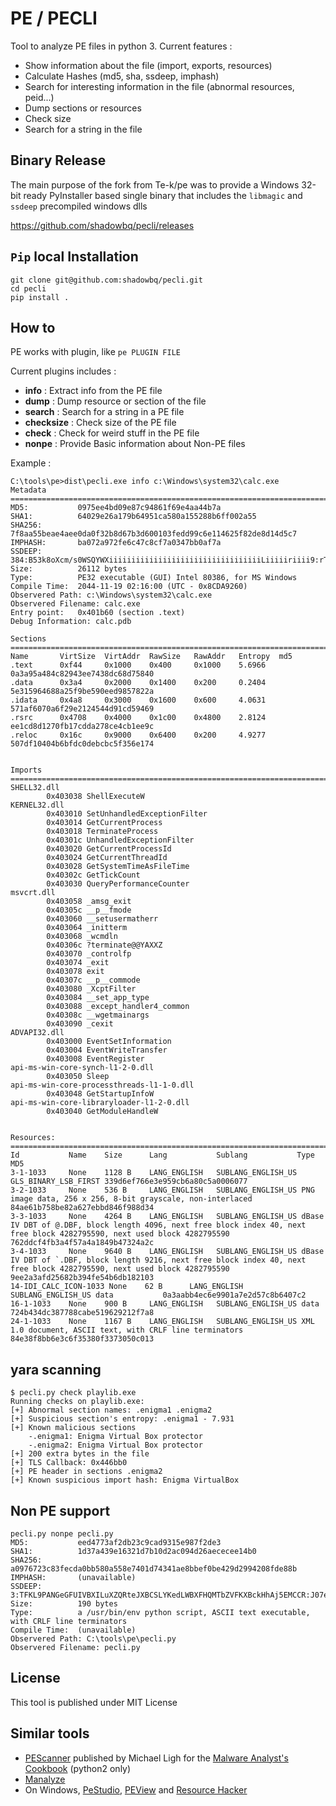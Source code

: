 # PE / PECLI

Tool to analyze PE files in python 3. Current features :
* Show information about the file (import, exports, resources)
* Calculate Hashes (md5, sha, ssdeep, imphash)
* Search for interesting information in the file (abnormal resources, peid...)
* Dump sections or resources
* Check size
* Search for a string in the file

## Binary Release

The main purpose of the fork from Te-k/pe was to provide a Windows 32-bit ready PyInstaller based single binary that includes the `libmagic` and` ssdeep` precompiled windows dlls

https://github.com/shadowbq/pecli/releases

## `Pip` local Installation

```
git clone git@github.com:shadowbq/pecli.git
cd pecli
pip install .
```

## How to

PE works with plugin, like `pe PLUGIN FILE`

Current plugins includes :
* **info** : Extract info from the PE file
* **dump** : Dump resource or section of the file
* **search** : Search for a string in a PE file
* **checksize** : Check size of the PE file
* **check** :  Check for weird stuff in the PE file
* **nonpe** : Provide Basic information about Non-PE files

Example :
```
C:\tools\pe>dist\pecli.exe info c:\Windows\system32\calc.exe
Metadata
================================================================================
MD5:           0975ee4bd09e87c94861f69e4aa44b7a
SHA1:          64029e26a179b64951ca580a155288b6ff002a55
SHA256:        7f8aa55beae4aee0da0f32b8d67b3d600103fedd99c6e114625f82de8d14d5c7
IMPHASH:       ba072a972fe6c47c8cf7a0347bb0af7a
SSDEEP:        384:B53k8oXcm/s0WSQYWXiiiiiiiiiiiiiiiiiiiiiiiiiiiiiiiiiiLiiiiiriiii9:rTAs16
Size:          26112 bytes
Type:          PE32 executable (GUI) Intel 80386, for MS Windows
Compile Time:  2044-11-19 02:16:00 (UTC - 0x8CDA9260)
Observered Path: c:\Windows\system32\calc.exe
Observered Filename: calc.exe
Entry point:   0x401b60 (section .text)
Debug Information: calc.pdb

Sections
================================================================================
Name       VirtSize  VirtAddr  RawSize   RawAddr   Entropy  md5
.text      0xf44     0x1000    0x400     0x1000    5.6966   0a3a95a484c82943ee7438dc68d75840
.data      0x3a4     0x2000    0x1400    0x200     0.2404   5e315964688a25f9be590eed9857822a
.idata     0x4a8     0x3000    0x1600    0x600     4.0631   571af6070a6f29e2124544d91cd59469
.rsrc      0x4708    0x4000    0x1c00    0x4800    2.8124   ee1cd8d1270fb17cdda278ce4cb1ee9c
.reloc     0x16c     0x9000    0x6400    0x200     4.9277   507df10404b6bfdc0debcbc5f356e174


Imports
================================================================================
SHELL32.dll
        0x403038 ShellExecuteW
KERNEL32.dll
        0x403010 SetUnhandledExceptionFilter
        0x403014 GetCurrentProcess
        0x403018 TerminateProcess
        0x40301c UnhandledExceptionFilter
        0x403020 GetCurrentProcessId
        0x403024 GetCurrentThreadId
        0x403028 GetSystemTimeAsFileTime
        0x40302c GetTickCount
        0x403030 QueryPerformanceCounter
msvcrt.dll
        0x403058 _amsg_exit
        0x40305c __p__fmode
        0x403060 __setusermatherr
        0x403064 _initterm
        0x403068 _wcmdln
        0x40306c ?terminate@@YAXXZ
        0x403070 _controlfp
        0x403074 _exit
        0x403078 exit
        0x40307c __p__commode
        0x403080 _XcptFilter
        0x403084 __set_app_type
        0x403088 _except_handler4_common
        0x40308c __wgetmainargs
        0x403090 _cexit
ADVAPI32.dll
        0x403000 EventSetInformation
        0x403004 EventWriteTransfer
        0x403008 EventRegister
api-ms-win-core-synch-l1-2-0.dll
        0x403050 Sleep
api-ms-win-core-processthreads-l1-1-0.dll
        0x403048 GetStartupInfoW
api-ms-win-core-libraryloader-l1-2-0.dll
        0x403040 GetModuleHandleW


Resources:
================================================================================
Id           Name    Size      Lang           Sublang           Type           MD5
3-1-1033     None    1128 B    LANG_ENGLISH   SUBLANG_ENGLISH_US GLS_BINARY_LSB_FIRST 339d6ef766e3e959cb6a80c5a0006077
3-2-1033     None    536 B     LANG_ENGLISH   SUBLANG_ENGLISH_US PNG image data, 256 x 256, 8-bit grayscale, non-interlaced 84ae61b758be82a627ebbd846f988d34
3-3-1033     None    4264 B    LANG_ENGLISH   SUBLANG_ENGLISH_US dBase IV DBT of @.DBF, block length 4096, next free block index 40, next free block 4282795590, next used block 4282795590 762ddcf4fb3a4f57a4a1849b47324a2c
3-4-1033     None    9640 B    LANG_ENGLISH   SUBLANG_ENGLISH_US dBase IV DBT of `.DBF, block length 9216, next free block index 40, next free block 4282795590, next used block 4282795590 9ee2a3afd25682b394fe54b6db182103
14-IDI_CALC_ICON-1033 None    62 B      LANG_ENGLISH   SUBLANG_ENGLISH_US data           0a3aabb4ec6e9901a7e2d57c8b6407c2
16-1-1033    None    900 B     LANG_ENGLISH   SUBLANG_ENGLISH_US data           724b434dc387788cabe519629212f7a8
24-1-1033    None    1167 B    LANG_ENGLISH   SUBLANG_ENGLISH_US XML 1.0 document, ASCII text, with CRLF line terminators 84e38f8bb6e3c6f35380f3373050c013

```
## yara scanning
```
$ pecli.py check playlib.exe
Running checks on playlib.exe:
[+] Abnormal section names: .enigma1 .enigma2
[+] Suspicious section's entropy: .enigma1 - 7.931
[+] Known malicious sections
	-.enigma1: Enigma Virtual Box protector
	-.enigma2: Enigma Virtual Box protector
[+] 200 extra bytes in the file
[+] TLS Callback: 0x446bb0
[+] PE header in sections .enigma2
[+] Known suspicious import hash: Enigma VirtualBox
```
## Non PE support
```
pecli.py nonpe pecli.py
MD5:           eed4773af2db23c9cad9315e987f2de3
SHA1:          1d37a439e16321d7b10d2ac094d26aececee14b0
SHA256:        a0976723c83fecda0bb580a558e7401d74341ae8bbef0be429d2994208fde88b
IMPHASH:       (unavailable)
SSDEEP:        3:TFKL9PANGeGFUIVBXILuXZQRteJXBCSLYKedLWBXFHQMTbZVFKXBckHhAj5EMCCR:J07ecUIVOyXceJXBCQ0KXFHQMTNVQxbe
Size:          190 bytes
Type:          a /usr/bin/env python script, ASCII text executable, with CRLF line terminators
Compile Time:  (unavailable)
Observered Path: C:\tools\pe\pecli.py
Observered Filename: pecli.py
```

## License

This tool is published under MIT License

## Similar tools

* [PEScanner](https://github.com/Te-k/analyst-scripts/blob/master/pe/pescanner.py) published by Michael Ligh for the [Malware Analyst's Cookbook](https://www.wiley.com/en-us/Malware+Analyst%27s+Cookbook+and+DVD%3A+Tools+and+Techniques+for+Fighting+Malicious+Code-p-9780470613030) (python2 only)
* [Manalyze](https://github.com/JusticeRage/Manalyze)
* On Windows, [PeStudio](https://www.winitor.com/), [PEView](http://wjradburn.com/software/) and [Resource Hacker](http://www.angusj.com/resourcehacker/)
